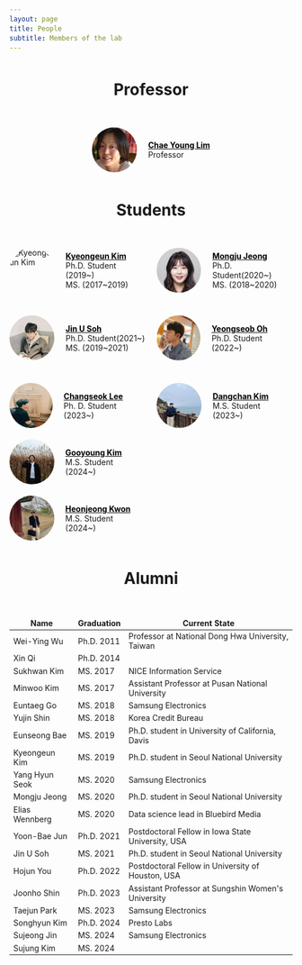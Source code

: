 ```yaml
---
layout: page
title: People
subtitle: Members of the lab
---
```

<!-- Refactored HTML for a consistent two-column layout -->

<h1>Professor</h1>

<div class="prof-container">
  <div class="image-container">
    <img src="/people/chaeyoung/files/chaeyoung.jpg" alt="Chae Young Lim">
  </div>
  <div class="text-container">
    <a class="name" href="/about/">Chae Young Lim</a>
    <p>Professor</p>
  </div>
</div>

<h1>Students</h1>
<div class="person-box">
<div class="person-container">
  <div class="image-container">
    <img src="/people/kyeongeun/files/kyeongeun.jpg" alt="Kyeongeun Kim">
  </div>
  <div class="text-container">
    <a class="name" href="/people/kyeongeun/">Kyeongeun Kim</a>
    <p>Ph.D. Student (2019~)</p>
    <p>MS. (2017~2019)</p>
  </div>
</div>

<div class="person-container">
  <div class="image-container">
    <img src="/people/mongju/files/mongju.jpg" alt="Mongju Jeong">
    </div>
    <div class="text-container">
    <a class="name" href="/people/mongju/">Mongju Jeong</a>
    <p>Ph.D. Student(2020~)</p>
    <p>MS. (2018~2020)</p>
    </div>
</div>

<div class="person-container">
  <div class="image-container">
    <img src="/people/jinu/files/jinu.jpg" alt="Jin U Soh">
  </div>
  <div class="text-container">
    <a class="name" href="/people/jinu/">Jin U Soh</a>
    <p>Ph.D. Student(2021~)</p>
    <p>MS. (2019~2021)</p>
  </div>
</div>



<div class="person-container">
  <div class="image-container">
    <img src="/people/yeongseob/files/yeongseob.jpg" alt="Yeongseob Oh">
  </div>
  <div class="text-container">
    <a class="name" href="/people/yeongseob/">Yeongseob Oh</a>
    <p>Ph.D. Student (2022~)</p>
  </div>
</div>

<div class="person-container">
  <div class="image-container">
    <img src="/people/changseok/files/changseok.png" alt="Changseok Lee">
  </div>
  <div class="text-container">
    <a class="name" href="/people/changseok/">Changseok Lee</a>
    <p>Ph. D. Student (2023~)</p>
  </div>
</div>

<div class="person-container">
  <div class="image-container">
    <img src="/people/dangchan/files/dangchan.jpg" alt="Dangchan Kim">
  </div>
  <div class="text-container">
    <a class="name" href="/people/dangchan/">Dangchan Kim</a>
    <p>M.S. Student (2023~)</p>
  </div>
</div>
</div>

<div class="person-container">
  <div class="image-container">
    <img src="/people/gooyoung/files/gooyoung.jpg" alt="Gooyoung Kim">
  </div>
  <div class="text-container">
    <a class="name" href="/people/gooyoung/">Gooyoung Kim</a>
    <p>M.S. Student (2024~)</p>
  </div>
</div>
</div>

<div class="person-container">
  <div class="image-container">
    <img src="/people/heonjeong/files/heonjeong.jpg" alt="Heonjeong Kwon">
  </div>
  <div class="text-container">
    <a class="name" href="/people/heonjeong/">Heonjeong Kwon</a>
    <p>M.S. Student (2024~)</p>
  </div>
</div>
</div>

<h1>Alumni</h1>

<table>
  <thead>
    <tr>
      <th>Name</th>
      <th>Graduation</th>
      <th>Current State</th>
    </tr>
  </thead>
  <tbody>
    <tr>
      <td>Wei-Ying Wu</td>
      <td>Ph.D. 2011</td>
      <td>Professor at National Dong Hwa University, Taiwan</td>
    </tr>
    <tr>
      <td>Xin Qi</td>
      <td>Ph.D. 2014</td>
      <td></td>
    </tr>
    <tr>
      <td>Sukhwan Kim</td>
      <td>MS. 2017</td>
      <td>NICE Information Service</td>
    </tr>
    <tr>
      <td>Minwoo Kim</td>
      <td>MS. 2017</td>
      <td>Assistant Professor at Pusan National University</td>
    </tr>
    <tr>
      <td>Euntaeg Go</td>
      <td>MS. 2018</td>
      <td>Samsung Electronics</td>
    </tr>
    <tr>
      <td>Yujin Shin</td>
      <td>MS. 2018</td>
      <td>Korea Credit Bureau</td>
    </tr>
    <tr>
      <td>Eunseong Bae</td>
      <td>MS. 2019</td>
      <td>Ph.D. student in University of California, Davis</td>
    </tr>
    <tr>
      <td>Kyeongeun Kim</td>
      <td>MS. 2019</td>
      <td>Ph.D. student in Seoul National University</td>
    </tr>
    <tr>
      <td>Yang Hyun Seok</td>
      <td>MS. 2020</td>
      <td>Samsung Electronics</td>
    </tr>
    <tr>
      <td>Mongju Jeong</td>
      <td>MS. 2020</td>
      <td>Ph.D. student in Seoul National University</td>
    </tr>
    <tr>
      <td>Elias Wennberg</td>
      <td>MS. 2020</td>
      <td>Data science lead in Bluebird Media</td>
    </tr>
    <tr>
      <td>Yoon-Bae Jun</td>
      <td>Ph.D. 2021</td>
      <td>Postdoctoral Fellow in Iowa State University, USA</td>
    </tr>
    <tr>
      <td>Jin U Soh</td>
      <td>MS. 2021</td>
      <td>Ph.D. student in Seoul National University</td>
    </tr>
    <tr>
      <td>Hojun You</td>
      <td>Ph.D. 2022</td>
      <td>Postdoctoral Fellow in University of Houston, USA</td>
    </tr>
    <tr>
      <td>Joonho Shin</td>
      <td>Ph.D. 2023</td>
      <td>Assistant Professor at Sungshin Women's University</td>
    </tr>
    <tr>
      <td>Taejun Park</td>
      <td>MS. 2023</td>
      <td>Samsung Electronics</td>
    </tr>
    <tr>
      <td>Songhyun Kim</td>
      <td>Ph.D. 2024</td>
      <td>Presto Labs</td>
    </tr>
    <tr>
      <td>Sujeong Jin</td>
      <td>MS. 2024</td>
      <td>Samsung Electronics</td>
    </tr>
    <tr>
      <td>Sujung Kim</td>
      <td>MS. 2024</td>
      <td></td>
    </tr>
  </tbody>
</table>

<style>
  h1 {
  margin-bottom: 50px;
  margin-top: 50px;
  text-align: center;
}

.prof-container {
  display: flex;
  align-items: center;
  justify-content: center;
  margin-bottom: 20px;
}

.person-box {
  display: flex;
  flex-wrap: wrap;
  justify-content: center; /* Center the .person-container elements */
  gap: 20px; /* Optional: Adds space between the containers */
}

.person-container {
  display: flex;
  align-items: center;
  justify-content: flex-start; /* Keeps content left-aligned within each .person-container */
  width: calc(50% - 10px); /* Adjust width as needed, accounting for the gap */
  margin-bottom: 20px;
}

.image-container {
  display: flex;
  justify-content: center;
  align-items: center;
  margin-right: 20px; /* Space between image and text */
}

.image-container img {
  width: 80px;
  height: 80px;
  border-radius: 50%;
}

.text-container {
  display: flex;
  flex-direction: column;
  justify-content: center;
}

.text-container p {
  margin: 0 !important; /* Remove default margin */
}

.text-container a {
  color: #000000; /* Sets hyperlink text to black. Adjust the color value as needed */
}

@media (max-width: 768px) {
  .person-box {
    justify-content: center; /* Center the .person-container elements */
  }

  .person-container {
    width: 100%; /* Full width on smaller screens */
    justify-content: center; /* Center content within each .person-container */
  }
}


.name {
  font-weight: bold;
}

table {
  width: 100%;
}

table, th, td {
  border: none !important;
}
  
</style>
